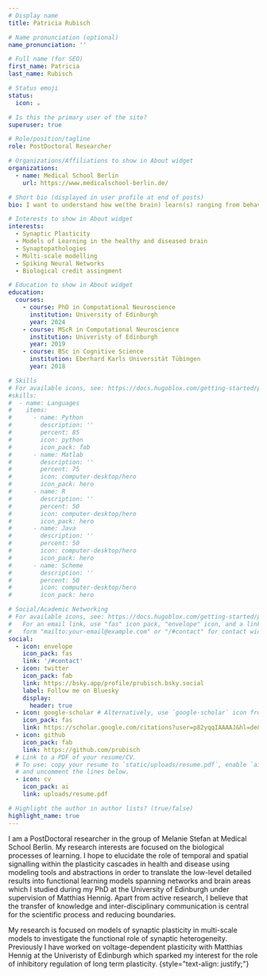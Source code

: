 ```yaml
---
# Display name
title: Patricia Rubisch

# Name pronunciation (optional)
name_pronunciation: ''

# Full name (for SEO)
first_name: Patricia
last_name: Rubisch

# Status emoji
status:
  icon: ☕️

# Is this the primary user of the site?
superuser: true

# Role/position/tagline
role: PostDoctoral Researcher

# Organizations/Affiliations to show in About widget
organizations:
  - name: Medical School Berlin 
    url: https://www.medicalschool-berlin.de/

# Short bio (displayed in user profile at end of posts)
bio: I want to understand how we(the brain) learn(s) ranging from behaviour to the molecular pathways of plasticity. #My research focuses on synaptic plasticity in the healthy and deseased brain. 

# Interests to show in About widget
interests:
  - Synaptic Plasticity
  - Models of Learning in the healthy and diseased brain
  - Synaptopathologies
  - Multi-scale modelling
  - Spiking Neural Networks
  - Biological credit assingment

# Education to show in About widget
education:
  courses:
    - course: PhD in Computational Neuroscience
      institution: University of Edinburgh
      year: 2024
    - course: MScR in Computational Neuroscience
      institution: Univeristy of Edinburgh
      year: 2019
    - course: BSc in Cognitive Science
      institution: Eberhard Karls Universität Tübingen
      year: 2018

# Skills
# For available icons, see: https://docs.hugoblox.com/getting-started/page-builder/#icons
#skills:
#  - name: Languages
#    items:
#      - name: Python
#        description: ''
#        percent: 85
#        icon: python
#        icon_pack: fab
#      - name: Matlab
#        description: ''
#        percent: 75
#        icon: computer-desktop/hero
#        icon_pack: hero
#      - name: R
#        description: ''
#        percent: 50
#        icon: computer-desktop/hero
#        icon_pack: hero
#      - name: Java
#        description: ''
#        percent: 50
#        icon: computer-desktop/hero
#        icon_pack: hero
#      - name: Scheme
#        description: ''
#        percent: 50
#        icon: computer-desktop/hero
#        icon_pack: hero

# Social/Academic Networking
# For available icons, see: https://docs.hugoblox.com/getting-started/page-builder/#icons
#   For an email link, use "fas" icon pack, "envelope" icon, and a link in the
#   form "mailto:your-email@example.com" or "/#contact" for contact widget.
social:
  - icon: envelope
    icon_pack: fas
    link: '/#contact'
  - icon: twitter
    icon_pack: fab
    link: https://bsky.app/profile/prubisch.bsky.social
    label: Follow me on Bluesky
    display:
      header: true
  - icon: google-scholar # Alternatively, use `google-scholar` icon from `ai` icon pack
    icon_pack: fas
    link: https://scholar.google.com/citations?user=p82yqqIAAAAJ&hl=de&oi=ao
  - icon: github
    icon_pack: fab
    link: https://github.com/prubisch
  # Link to a PDF of your resume/CV.
  # To use: copy your resume to `static/uploads/resume.pdf`, enable `ai` icons in `params.yaml`,
  # and uncomment the lines below.
  - icon: cv
    icon_pack: ai
    link: uploads/resume.pdf

# Highlight the author in author lists? (true/false)
highlight_name: true
---
```


I am a PostDoctoral researcher in the group of Melanie Stefan at Medical School Berlin. My research interests are focused on the biological processes of learning. I hope to elucidate the role of temporal and spatial signalling within the plasticity cascades in health and disease using modeling tools and abstractions in order to translate the low-level detailed results into functional learning models spanning networks and brain areas which I studied during my PhD at the University of Edinburgh under supervision of Matthias Hennig. Apart from active research, I believe that the transfer of knowledge and inter-disciplinary communication is central for the scientific process and reducing boundaries. 

My research is focused on models of synaptic plasticity in multi-scale models to investigate the functional role of synaptic heterogeneity. Previously I have worked on voltage-dependent plasticity with Matthias Hennig at the Univeristy of Edinburgh which sparked my interest for the role of inhibitory regulation of long term plasticity. 
{style="text-align: justify;"}
